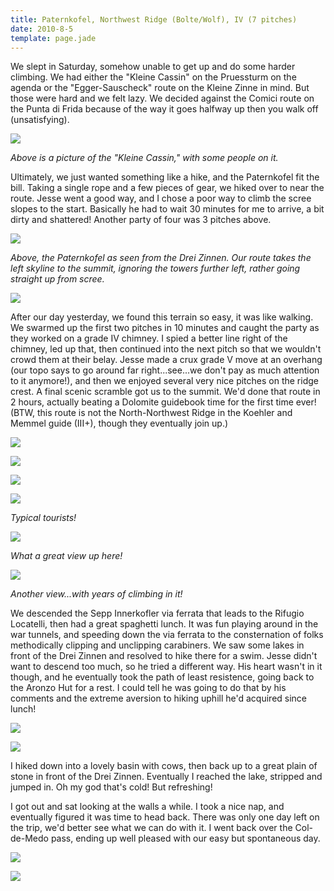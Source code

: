 ```yaml
---
title: Paternkofel, Northwest Ridge (Bolte/Wolf), IV (7 pitches)
date: 2010-8-5
template: page.jade
---
```


We slept in Saturday, somehow unable to get up and do some harder climbing.
We had either the "Kleine Cassin" on the Pruessturm on the agenda or the
"Egger-Sauscheck" route on the Kleine Zinne in mind. But those were hard
and we felt lazy. We decided against the Comici route on the Punta di Frida
because of the way it goes halfway up then you walk off (unsatisfying).
  
  
[![](http://farm5.static.flickr.com/4143/4812254865_4d5685cf88_b.jpg)](http://www.flickr.com/photos/ripsawridge/4812254865/)
  
  
_Above is a picture of the "Kleine Cassin," with some people on it._
  
  
Ultimately, we just wanted something like a hike, and the Paternkofel
fit the bill. Taking a single rope and a few pieces of gear, we hiked over
to near the route. Jesse went a good way, and I chose a poor way to climb
the scree slopes to the start. Basically he had to wait 30 minutes for
me to arrive, a bit dirty and shattered! Another party of four was 3 pitches
above.
  
  
[![](http://farm5.static.flickr.com/4115/4812894594_d47712bd1c_b.jpg)](http://www.flickr.com/photos/ripsawridge/4812894594/)
  
  
_Above, the Paternkofel as seen from the Drei Zinnen. Our route takes the left skyline to the summit, ignoring the towers further left, rather going straight up from scree._
  
  
[![](http://farm5.static.flickr.com/4142/4812880462_b871df7504_b.jpg)](http://www.flickr.com/photos/ripsawridge/4812880462/)
  
  
After our day yesterday, we found this terrain so easy, it was like walking.
We swarmed up the first two pitches in 10 minutes and caught the party
as they worked on a grade IV chimney. I spied a better line right of the
chimney, led up that, then continued into the next pitch so that we wouldn't
crowd them at their belay. Jesse made a crux grade V move at an overhang
(our topo says to go around far right...see...we don't pay as much attention
to it anymore!), and then we enjoyed several very nice pitches on the ridge
crest. A final scenic scramble got us to the summit. We'd done that route
in 2 hours, actually beating a Dolomite guidebook time for the first time
ever! (BTW, this route is not the North-Northwest Ridge in the Koehler
and Memmel guide (III+), though they eventually join up.)
  
  
[![](http://farm5.static.flickr.com/4096/4812882044_c40196c1dc_b.jpg)](http://www.flickr.com/photos/ripsawridge/4812882044/)
  
[![](http://farm5.static.flickr.com/4102/4812259379_1359c0eaf3_b.jpg)](http://www.flickr.com/photos/ripsawridge/4812259379/)
  
[![](http://farm5.static.flickr.com/4099/4812260409_b57b9d1b06_b.jpg)](http://www.flickr.com/photos/ripsawridge/4812260409/)
  
[![](http://farm5.static.flickr.com/4134/4812261421_0f42ab5b06_b.jpg)](http://www.flickr.com/photos/ripsawridge/4812261421/)
  
_Typical tourists!_
  
  
[![](http://farm5.static.flickr.com/4096/4812258313_ec01102187_b.jpg)](http://www.flickr.com/photos/ripsawridge/4812258313/)
  
_What a great view up here!_
  
  
[![](http://farm5.static.flickr.com/4076/4812887218_3828f860cb_b.jpg)](http://www.flickr.com/photos/ripsawridge/4812887218/)
  
_Another view...with years of climbing in it!_
  
  
We descended the Sepp Innerkofler via ferrata that leads to the Rifugio
Locatelli, then had a great spaghetti lunch. It was fun playing around
in the war tunnels, and speeding down the via ferrata to the consternation
of folks methodically clipping and unclipping carabiners. We saw some lakes
in front of the Drei Zinnen and resolved to hike there for a swim. Jesse
didn't want to descend too much, so he tried a different way. His heart
wasn't in it though, and he eventually took the path of least resistence,
going back to the Aronzo Hut for a rest. I could tell he was going to do
that by his comments and the extreme aversion to hiking uphill he'd acquired
since lunch!
  
  
[![](http://farm5.static.flickr.com/4077/4812889316_92987fb8f8_b.jpg)](http://www.flickr.com/photos/ripsawridge/4812889316/)
  
[![](http://farm5.static.flickr.com/4102/4812891660_cf4a82b164_b.jpg)](http://www.flickr.com/photos/ripsawridge/4812891660/)
  
  
I hiked down into a lovely basin with cows, then back up to a great plain
of stone in front of the Drei Zinnen. Eventually I reached the lake, stripped
and jumped in. Oh my god that's cold! But refreshing!
  
  
I got out and sat looking at the walls a while. I took a nice nap, and
eventually figured it was time to head back. There was only one day left
on the trip, we'd better see what we can do with it. I went back over the
Col-de-Medo pass, ending up well pleased with our easy but spontaneous
day.
  
  
[![](http://farm5.static.flickr.com/4140/4812272133_077b50f06e_b.jpg)](http://www.flickr.com/photos/ripsawridge/4812272133/)
  
[![](http://farm5.static.flickr.com/4120/4812875688_514594bf8a_b.jpg)](http://www.flickr.com/photos/ripsawridge/4812875688/)
